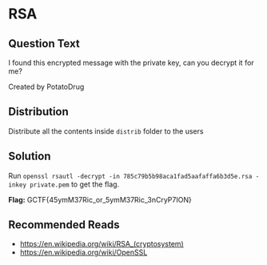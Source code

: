 # RSA

## Question Text

I found this encrypted message with the private key, can you decrypt it for me?

Created by PotatoDrug

## Distribution
Distribute all the contents inside `distrib` folder to the users

## Solution
Run `openssl rsautl -decrypt -in 785c79b5b98aca1fad5aafaffa6b3d5e.rsa -inkey private.pem` to get the flag.

**Flag:** GCTF{45ymM37Ric\_or\_5ymM37Ric\_3nCryP7ION}

## Recommended Reads
* https://en.wikipedia.org/wiki/RSA_(cryptosystem)
* https://en.wikipedia.org/wiki/OpenSSL
